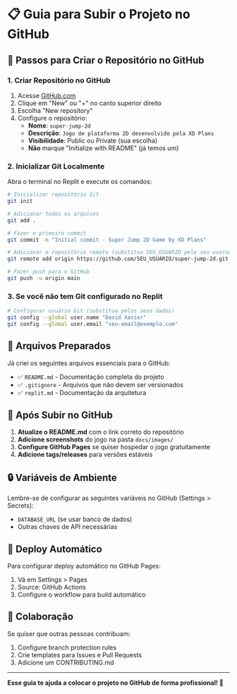 # 📋 Guia para Subir o Projeto no GitHub

## 🚀 Passos para Criar o Repositório no GitHub

### 1. Criar Repositório no GitHub
1. Acesse [GitHub.com](https://github.com)
2. Clique em "New" ou "+" no canto superior direito
3. Escolha "New repository"
4. Configure o repositório:
   - **Nome**: `super-jump-2d`
   - **Descrição**: `Jogo de plataforma 2D desenvolvido pela XD Plans`
   - **Visibilidade**: Public ou Private (sua escolha)
   - **Não** marque "Initialize with README" (já temos um)

### 2. Inicializar Git Localmente
Abra o terminal no Replit e execute os comandos:

```bash
# Inicializar repositório Git
git init

# Adicionar todos os arquivos
git add .

# Fazer o primeiro commit
git commit -m "Initial commit - Super Jump 2D Game by XD Plans"

# Adicionar o repositório remoto (substitua SEU_USUARIO pelo seu username do GitHub)
git remote add origin https://github.com/SEU_USUARIO/super-jump-2d.git

# Fazer push para o GitHub
git push -u origin main
```

### 3. Se você não tem Git configurado no Replit

```bash
# Configurar usuário Git (substitua pelos seus dados)
git config --global user.name "David Xavier"
git config --global user.email "seu-email@exemplo.com"
```

## 📁 Arquivos Preparados

Já criei os seguintes arquivos essenciais para o GitHub:
- ✅ `README.md` - Documentação completa do projeto
- ✅ `.gitignore` - Arquivos que não devem ser versionados
- ✅ `replit.md` - Documentação da arquitetura

## 🎯 Após Subir no GitHub

1. **Atualize o README.md** com o link correto do repositório
2. **Adicione screenshots** do jogo na pasta `docs/images/`
3. **Configure GitHub Pages** se quiser hospedar o jogo gratuitamente
4. **Adicione tags/releases** para versões estáveis

## 🔒 Variáveis de Ambiente

Lembre-se de configurar as seguintes variáveis no GitHub (Settings > Secrets):
- `DATABASE_URL` (se usar banco de dados)
- Outras chaves de API necessárias

## 📱 Deploy Automático

Para configurar deploy automático no GitHub Pages:
1. Vá em Settings > Pages
2. Source: GitHub Actions
3. Configure o workflow para build automático

## 🤝 Colaboração

Se quiser que outras pessoas contribuam:
1. Configure branch protection rules
2. Crie templates para Issues e Pull Requests
3. Adicione um CONTRIBUTING.md

---

**Esse guia te ajuda a colocar o projeto no GitHub de forma profissional! 🚀**